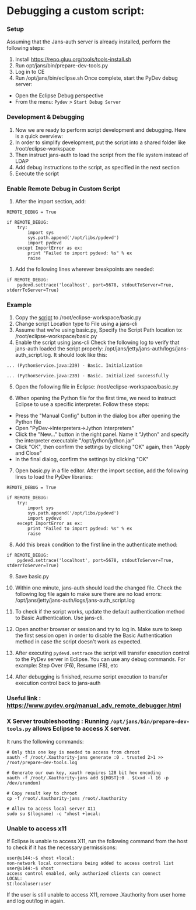# Debugging a custom script:
### Setup
Assuming that the Jans-auth server is already installed, perform the following steps:

1. Install https://repo.gluu.org/tools/tools-install.sh
1. Run opt/jans/bin/prepare-dev-tools.py
1. Log in to CE
1. Run /opt/jans/bin/eclipse.sh
Once complete, start the PyDev debug server:

* Open the Eclipse Debug perspective
* From the menu: `Pydev` > `Start Debug Server`

### Development & Debugging
1. Now we are ready to perform script development and debugging. Here is a quick overview:
1. In order to simplify development, put the script into a shared folder like /root/eclipse-workspace
1. Then instruct jans-auth to load the script from the file system instead of LDAP
1. Add debug instructions to the script, as specified in the next section
1. Execute the script

### Enable Remote Debug in Custom Script
1. After the import section, add:
```
REMOTE_DEBUG = True

if REMOTE_DEBUG:
    try:
        import sys
        sys.path.append('/opt/libs/pydevd')
        import pydevd
    except ImportError as ex:
        print "Failed to import pydevd: %s" % ex
        raise

```
1. Add the following lines wherever breakpoints are needed:

```
if REMOTE_DEBUG:
    pydevd.settrace('localhost', port=5678, stdoutToServer=True, stderrToServer=True)
```

### Example

1. Copy the [script](https://github.com/JanssenProject/jans/blob/main/jans-linux-setup/jans_setup/static/extension/person_authentication/BasicExternalAuthenticator.py) to /root/eclipse-workspace/basic.py
2. Change script Location type to File using a jans-cli 
3. Assume that we're using basic.py,  Specify the Script Path location to: /root/eclipse-workspace/basic.py
4. Enable the script using jans-cli 
Check the following log to verify that jans-auth loaded the script properly: /opt/jans/jetty/jans-auth/logs/jans-auth_script.log. It should look like this:
```
... (PythonService.java:239) - Basic. Initialization

... (PythonService.java:239) - Basic. Initialized successfully
```
5. Open the following file in Eclipse: /root/eclipse-workspace/basic.py

6. When opening the Python file for the first time, we need to instruct Eclipse to use a specific interpreter. Follow these steps:

* Press the "Manual Config" button in the dialog box after opening the Python file
* Open "PyDev->Interpreters->Jython Interpreters"
* Click the "New..." button in the right panel. Name it "Jython" and specify the interpreter executable "/opt/jython/jython.jar"
* Click "OK", then confirm the settings by clicking "OK" again, then "Apply and Close"
* In the final dialog, confirm the settings by clicking "OK"

7. Open basic.py in a file editor. After the import section, add the following lines to load the PyDev libraries:
```
REMOTE_DEBUG = True  

if REMOTE_DEBUG:  
    try:  
        import sys  
        sys.path.append('/opt/libs/pydevd')  
        import pydevd  
    except ImportError as ex:  
        print "Failed to import pydevd: %s" % ex  
        raise  

```
8. Add this break condition to the first line in the authenticate method:

```
if REMOTE_DEBUG:   
    pydevd.settrace('localhost', port=5678, stdoutToServer=True, stderrToServer=True) 
``` 
9. Save basic.py

10. Within one minute, jans-auth should load the changed file. Check the following log file again to make sure there are no load errors: /opt/jans/jetty/jans-auth/logs/jans-auth_script.log
11. To check if the script works, update the default authentication method to Basic Authentication. Use jans-cli.

12. Open another browser or session and try to log in. Make sure to keep the first session open in order to disable the Basic Authentication method in case the script doesn't work as expected.
13. After executing `pydevd.settrace` the script will transfer execution control to the PyDev server in Eclipse. You can use any debug commands. For example: Step Over (F6), Resume (F8), etc
14. After debugging is finished, resume script execution to transfer execution control back to jans-auth

### Useful link : https://www.pydev.org/manual_adv_remote_debugger.html

### X Server troubleshooting : Running `/opt/jans/bin/prepare-dev-tools.py` allows Eclipse to access X server.

It runs the following commands:
```
# Only this one key is needed to access from chroot 
xauth -f /root/.Xauthority-jans generate :0 . trusted 2>1 >> /root/prepare-dev-tools.log

# Generate our own key, xauth requires 128 bit hex encoding
xauth -f /root/.Xauthority-jans add ${HOST}:0 . $(xxd -l 16 -p /dev/urandom)

# Copy result key to chroot
cp -f /root/.Xauthority-jans /root/.Xauthority

# Allow to access local server X11   
sudo su $(logname) -c "xhost +local:
```
### Unable to access x11
If Eclipse is unable to access X11, run the following command from the host to check if it has the necessary permissisons:
```
user@u144:~$ xhost +local:
non-network local connections being added to access control list
user@u144:~$ xhost 
access control enabled, only authorized clients can connect
LOCAL:
SI:localuser:user
```
If the user is still unable to access X11, remove .Xauthority from user home and log out/log in again.